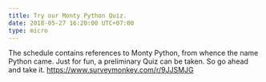```yaml
---
title: Try our Monty Python Quiz.
date: 2018-05-27 16:20:00 UTC+07:00
type: micro
---
```


The schedule contains references to Monty Python, from whence the name Python came. Just for fun, a preliminary Quiz can be taken.
So go ahead and take it.
https://www.surveymonkey.com/r/9JJSMJG

